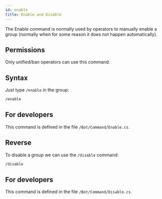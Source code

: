 ```yaml
---
id: enable
title: Enable and Disable
---
```


The Enable command is normally used by operators to manually enable a group (normally when for some reason it does 
not happen automatically).

## Permissions

Only unified/ban operators can use this command.

## Syntax

Just type `/enable` in the group:

```bash
/enable
```

## For developers

This command is defined in the file `/Bot/Command/Enable.cs`.

## Reverse

To disable a group we can use the `/disable` command:

```bash
/disable
```

## For developers

This command is defined in the file `/Bot/Command/Disable.cs`.